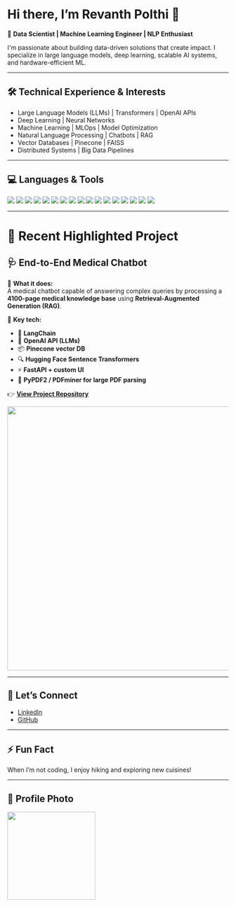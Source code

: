 # Hi there, I’m Revanth Polthi 👋  

🎯 **Data Scientist | Machine Learning Engineer | NLP Enthusiast**  

I'm passionate about building data-driven solutions that create impact. I specialize in large language models, deep learning, scalable AI systems, and hardware-efficient ML.  

---

## 🛠️ **Technical Experience & Interests**
- Large Language Models (LLMs) | Transformers | OpenAI APIs  
- Deep Learning | Neural Networks  
- Machine Learning | MLOps | Model Optimization  
- Natural Language Processing | Chatbots | RAG  
- Vector Databases | Pinecone | FAISS  
- Distributed Systems | Big Data Pipelines  

---

## 💻 **Languages & Tools**
<p>
  <img src="https://img.shields.io/badge/Python-3776AB?style=flat-square&logo=python&logoColor=white"/>
  <img src="https://img.shields.io/badge/TensorFlow-FF6F00?style=flat-square&logo=TensorFlow&logoColor=white"/>
  <img src="https://img.shields.io/badge/PyTorch-EE4C2C?style=flat-square&logo=PyTorch&logoColor=white"/>
  <img src="https://img.shields.io/badge/FastAPI-009688?style=flat-square&logo=FastAPI&logoColor=white"/>
  <img src="https://img.shields.io/badge/Flask-000000?style=flat-square&logo=flask&logoColor=white"/>
  <img src="https://img.shields.io/badge/AWS-232F3E?style=flat-square&logo=amazon-aws&logoColor=white"/>
  <img src="https://img.shields.io/badge/Azure-0078D4?style=flat-square&logo=microsoft-azure&logoColor=white"/>
  <img src="https://img.shields.io/badge/Pinecone-0078D4?style=flat-square&logoColor=white"/>
  <img src="https://img.shields.io/badge/OpenAI-412991?style=flat-square&logo=openai&logoColor=white"/>
  <img src="https://img.shields.io/badge/SQL-4479A1?style=flat-square&logo=MySQL&logoColor=white"/>
  <img src="https://img.shields.io/badge/MongoDB-47A248?style=flat-square&logo=MongoDB&logoColor=white"/>
  <img src="https://img.shields.io/badge/Docker-2496ED?style=flat-square&logo=docker&logoColor=white"/>
  <img src="https://img.shields.io/badge/Git-F05032?style=flat-square&logo=git&logoColor=white"/>
  <img src="https://img.shields.io/badge/Linux-FCC624?style=flat-square&logo=linux&logoColor=black"/>
  <img src="https://img.shields.io/badge/PySpark-E25A1C?style=flat-square&logo=apachespark&logoColor=white"/>
  <img src="https://img.shields.io/badge/ONNX-005CED?style=flat-square&logo=ONNX&logoColor=white"/>
  <img src="https://img.shields.io/badge/Scikit--learn-F7931E?style=flat-square&logo=scikit-learn&logoColor=white"/>
</p>

---

# 🚀 **Recent Highlighted Project**
## 🩺 **End-to-End Medical Chatbot**  
🌟 **What it does:**  
A medical chatbot capable of answering complex queries by processing a **4100-page medical knowledge base** using **Retrieval-Augmented Generation (RAG)**.  

🌟 **Key tech:**  
- 💬 **LangChain**  
- 🧠 **OpenAI API (LLMs)**  
- 📦 **Pinecone vector DB**  
- 🔍 **Hugging Face Sentence Transformers**  
- ⚡ **FastAPI + custom UI**  
- 📄 **PyPDF2 / PDFminer for large PDF parsing**  

👉 **[View Project Repository](https://github.com/revanthnaidu24/revanthnaidu24-END_TO_END_CHAT_BOT_MEDICAL)**  

<img src="https://raw.githubusercontent.com/revanthnaidu24/revanthnaidu24-END_TO_END_CHAT_BOT_MEDICAL/main/chatbot_screenshot.png" width="600"/>

---

## 🤝 **Let’s Connect**
- [LinkedIn](https://www.linkedin.com/in/revanth-polthi-5b2857218/)  
- [GitHub](https://github.com/revanthnaidu24)  

---

## ⚡ **Fun Fact**
When I’m not coding, I enjoy hiking and exploring new cuisines!

---

## 👤 **Profile Photo**
<img src="https://raw.githubusercontent.com/revanthnaidu24/revanthnaidu24/main/profile_photo.png" width="200"/>
